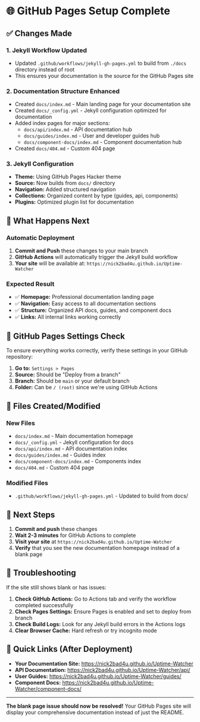 # 🌐 GitHub Pages Setup Complete

## ✅ Changes Made

### 1. **Jekyll Workflow Updated**

- Updated `.github/workflows/jekyll-gh-pages.yml` to build from `./docs` directory instead of root
- This ensures your documentation is the source for the GitHub Pages site

### 2. **Documentation Structure Enhanced**

- Created `docs/index.md` - Main landing page for your documentation site
- Created `docs/_config.yml` - Jekyll configuration optimized for documentation
- Added index pages for major sections:
  - `docs/api/index.md` - API documentation hub
  - `docs/guides/index.md` - User and developer guides hub
  - `docs/component-docs/index.md` - Component documentation hub
- Created `docs/404.md` - Custom 404 page

### 3. **Jekyll Configuration**

- **Theme:** Using GitHub Pages Hacker theme
- **Source:** Now builds from `docs/` directory
- **Navigation:** Added structured navigation
- **Collections:** Organized content by type (guides, api, components)
- **Plugins:** Optimized plugin list for documentation

## 🚀 What Happens Next

### Automatic Deployment

1. **Commit and Push** these changes to your main branch
2. **GitHub Actions** will automatically trigger the Jekyll build workflow
3. **Your site** will be available at: `https://nick2bad4u.github.io/Uptime-Watcher`

### Expected Result

- ✅ **Homepage:** Professional documentation landing page
- ✅ **Navigation:** Easy access to all documentation sections
- ✅ **Structure:** Organized API docs, guides, and component docs
- ✅ **Links:** All internal links working correctly

## 🔧 GitHub Pages Settings Check

To ensure everything works correctly, verify these settings in your GitHub repository:

1. **Go to:** `Settings > Pages`
2. **Source:** Should be "Deploy from a branch"
3. **Branch:** Should be `main` or your default branch
4. **Folder:** Can be `/ (root)` since we're using GitHub Actions

## 📝 Files Created/Modified

### New Files

- `docs/index.md` - Main documentation homepage
- `docs/_config.yml` - Jekyll configuration for docs
- `docs/api/index.md` - API documentation index
- `docs/guides/index.md` - Guides index
- `docs/component-docs/index.md` - Components index
- `docs/404.md` - Custom 404 page

### Modified Files

- `.github/workflows/jekyll-gh-pages.yml` - Updated to build from docs/

## 🎯 Next Steps

1. **Commit and push** these changes
2. **Wait 2-3 minutes** for GitHub Actions to complete
3. **Visit your site** at `https://nick2bad4u.github.io/Uptime-Watcher`
4. **Verify** that you see the new documentation homepage instead of a blank page

## 🐛 Troubleshooting

If the site still shows blank or has issues:

1. **Check GitHub Actions:** Go to Actions tab and verify the workflow completed successfully
2. **Check Pages Settings:** Ensure Pages is enabled and set to deploy from branch
3. **Check Build Logs:** Look for any Jekyll build errors in the Actions logs
4. **Clear Browser Cache:** Hard refresh or try incognito mode

## 🔗 Quick Links (After Deployment)

- **Your Documentation Site:** <https://nick2bad4u.github.io/Uptime-Watcher>
- **API Documentation:** <https://nick2bad4u.github.io/Uptime-Watcher/api/>
- **User Guides:** <https://nick2bad4u.github.io/Uptime-Watcher/guides/>
- **Component Docs:** <https://nick2bad4u.github.io/Uptime-Watcher/component-docs/>

---

**The blank page issue should now be resolved!** Your GitHub Pages site will display your comprehensive documentation instead of just the README.
